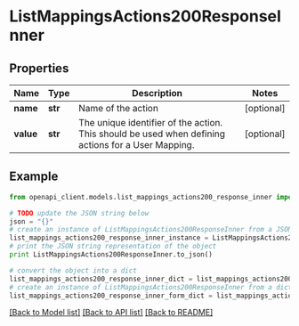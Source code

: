# ListMappingsActions200ResponseInner


## Properties
Name | Type | Description | Notes
------------ | ------------- | ------------- | -------------
**name** | **str** | Name of the action | [optional] 
**value** | **str** | The unique identifier of the action. This should be used when defining actions for a User Mapping. | [optional] 

## Example

```python
from openapi_client.models.list_mappings_actions200_response_inner import ListMappingsActions200ResponseInner

# TODO update the JSON string below
json = "{}"
# create an instance of ListMappingsActions200ResponseInner from a JSON string
list_mappings_actions200_response_inner_instance = ListMappingsActions200ResponseInner.from_json(json)
# print the JSON string representation of the object
print ListMappingsActions200ResponseInner.to_json()

# convert the object into a dict
list_mappings_actions200_response_inner_dict = list_mappings_actions200_response_inner_instance.to_dict()
# create an instance of ListMappingsActions200ResponseInner from a dict
list_mappings_actions200_response_inner_form_dict = list_mappings_actions200_response_inner.from_dict(list_mappings_actions200_response_inner_dict)
```
[[Back to Model list]](../README.md#documentation-for-models) [[Back to API list]](../README.md#documentation-for-api-endpoints) [[Back to README]](../README.md)


